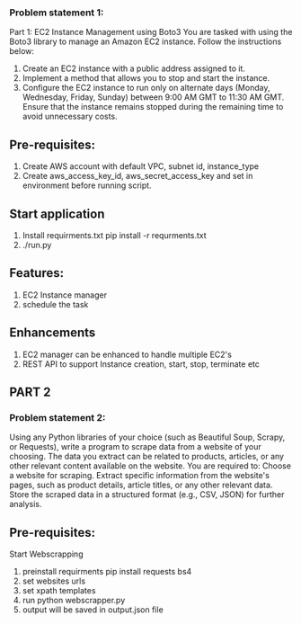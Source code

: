 
### Problem statement 1:
   Part 1: EC2 Instance Management using Boto3
   You are tasked with using the Boto3 library to manage an Amazon EC2 instance. Follow the instructions below:
   1. Create an EC2 instance with a public address assigned to it.
   2. Implement a method that allows you to stop and start the instance.
   3. Configure the EC2 instance to run only on alternate days (Monday, Wednesday, Friday, Sunday) 
      between 9:00 AM GMT to 11:30 AM GMT. Ensure that the instance remains stopped during the remaining time to avoid unnecessary costs.

## Pre-requisites: 
1. Create AWS account with default VPC, subnet id, instance_type   
2. Create aws_access_key_id, aws_secret_access_key and set in environment before running script.

## Start application 
1. Install requirments.txt 
   pip install -r requrments.txt
2. ./run.py

## Features:
1. EC2 Instance manager
2. schedule the task 

## Enhancements
1. EC2 manager can be enhanced to handle multiple EC2's
2. REST API to support Instance creation, start, stop, terminate etc 


## PART 2

### Problem statement 2:
   Using any Python libraries of your choice (such as Beautiful Soup, Scrapy, or Requests), write a program to scrape data from a website of your choosing. The data you extract can be related to products, articles, or any other relevant content available on the website. You are required to:
   Choose a website for scraping.
   Extract specific information from the website's pages, such as product details, article titles, or any other relevant data.
   Store the scraped data in a structured format (e.g., CSV, JSON) for further analysis.

## Pre-requisites:
Start Webscrapping 
  1. preinstall requirments 
     pip install requests bs4
  2. set websites urls
  3. set xpath templates 
  4. run python webscrapper.py
  5. output will be saved in output.json file